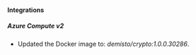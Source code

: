 #### Integrations
##### Azure Compute v2
- Updated the Docker image to: *demisto/crypto:1.0.0.30286*.
